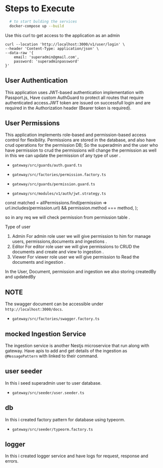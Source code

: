 # Steps to Execute

```sh
  # to start bulding the services
  docker-compose up --build 
```

Use this curl to get access to the application as an admin

```
curl --location 'http://localhost:3000/v1/user/login' \
--header 'Content-Type: application/json' \
--data-raw '{
    email: 'superadmin@gmail.com',
    password: 'superadminpassword'       
}'
```

## User Authentication 

This application uses JWT-based authentication implementation with Passport.js, Have custom AuthGuard to protect all routes that require authenticated access.JWT token are issued on successfull login and are required in the Authorization header (Bearer token is required).

## User Permissions 

This application implements role-based and permission-based access control for flexibility. Permissions are stored in the database, and also have crud operations for the permission DB; So the superadmin and the user who have permission to crud the permissions will change the permission as well 
in this we can update the permission of any type of user .

- `gateway/src/guards/auth.guard.ts`

- `gateway/src/factories/permission.factory.ts`

- `gateway/src/guards/permission.guard.ts`

- `gateway/src/modules/v1/auth/jwt.strategy.ts`

const matched = allPermissions.find(permission =>
  url.includes(permission.url) && permission.method === method,
);

so in any req we will check permission from permission table .

Type of user 
1. Admin
  For admin role user we will give permission to him for manage users, permissions,documents and ingestions .
2. Editor
  For editor role user we will give permissions to CRUD the documents and create and view to ingestion .
3. Viewer
  For viewer role user we will give permission to Read the documents and ingestion .

In the User, Document, permission and ingestion we also storing createdBy and updatedBy 

## NOTE

The swagger document can be accessible under `http://localhost:3000/docs`.

- `gateway/src/factories/swagger.factory.ts`

## mocked Ingestion Service

The ingestion service is another Nestjs microservice that run along with gateway. Have apis to add and get details of the ingestion as `@MessagePattern` with linked to their command.

## user seeder

In this i seed superadmin user to user database.

- `gateway/src/seeder/user.seeder.ts`

## db 

In this i created factory pattern for database using typeorm. 

- `gateway/src/seeder/typeorm.factory.ts`

## logger 

In this i created logger service and have logs for request, response and errors.